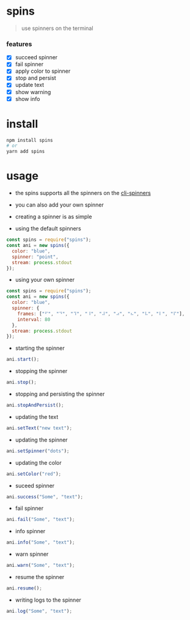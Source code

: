# spins

> use spinners on the terminal

### features

- [x] succeed spinner
- [x] fail spinner
- [x] apply color to spinner
- [x] stop and persist
- [x] update text
- [x] show warning
- [x] show info

# install

```sh
npm install spins
# or
yarn add spins
```

# usage

- the spins supports all the spinners on the [cli-spinners](https://npm.im/cli-spinners)
- you can also add your own spinner
- creating a spinner is as simple

- using the default spinners

```js
const spins = require("spins");
const ani = new spins({
  color: "blue",
  spinner: "point",
  stream: process.stdout
});
```

- using your own spinner

```js
const spins = require("spins");
const ani = new spins({
  color: "blue",
  spinner: {
    frames: ["⠋", "⠙", "⠹", "⠸", "⠼", "⠴", "⠦", "⠧", "⠇", "⠏"],
    interval: 80
  },
  stream: process.stdout
});
```

- starting the spinner

```js
ani.start();
```

- stopping the spinner

```js
ani.stop();
```

- stopping and persisting the spinner

```js
ani.stopAndPersist();
```

- updating the text

```js
ani.setText("new text");
```

- updating the spinner

```js
ani.setSpinner("dots");
```

- updating the color

```js
ani.setColor("red");
```

- suceed spinner

```js
ani.success("Some", "text");
```

- fail spinner

```js
ani.fail("Some", "text");
```

- info spinner

```js
ani.info("Some", "text");
```

- warn spinner

```js
ani.warn("Some", "text");
```

- resume the spinner

```js
ani.resume();
```

- writing logs to the spinner

```js
ani.log("Some", "text");
```
